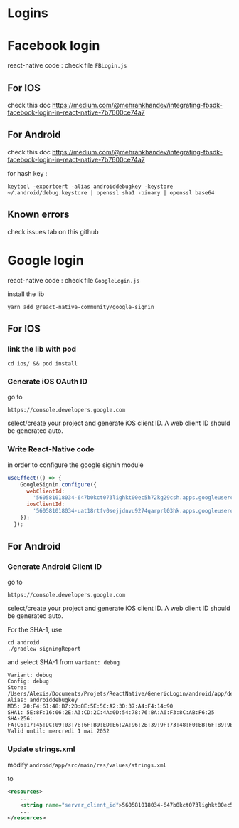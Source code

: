 Logins
===

Facebook login
===

react-native code : check file `FBLogin.js`

## For IOS

check this doc https://medium.com/@mehrankhandev/integrating-fbsdk-facebook-login-in-react-native-7b7600ce74a7

## For Android

check this doc https://medium.com/@mehrankhandev/integrating-fbsdk-facebook-login-in-react-native-7b7600ce74a7

for hash key : 

    keytool -exportcert -alias androiddebugkey -keystore ~/.android/debug.keystore | openssl sha1 -binary | openssl base64

## Known errors

check issues tab on this github

Google login
===

react-native code : check file `GoogleLogin.js`

install the lib

    yarn add @react-native-community/google-signin

## For IOS

### link the lib with pod

    cd ios/ && pod install

### Generate iOS OAuth ID  

go to 

    https://console.developers.google.com

select/create your project and generate iOS client ID. A web client ID should be generated auto.

### Write React-Native code

in order to configure the google signin module

```js
useEffect(() => {
    GoogleSignin.configure({
      webClientId:
        '560581018034-647b0kct073lighkt00ec5h72kg29csh.apps.googleusercontent.com',
      iosClientId:
        '560581018034-uat18rtfv0sejjdnvu9274qarprl03hk.apps.googleusercontent.com',
    });
  });
```

## For Android

### Generate Android Client ID

go to 

    https://console.developers.google.com

select/create your project and generate iOS client ID. A web client ID should be generated auto.

For the SHA-1, use

    cd android 
    ./gradlew signingReport

and select SHA-1 from `variant: debug`

```
Variant: debug
Config: debug
Store: /Users/Alexis/Documents/Projets/ReactNative/GenericLogin/android/app/debug.keystore
Alias: androiddebugkey
MD5: 20:F4:61:48:B7:2D:8E:5E:5C:A2:3D:37:A4:F4:14:90
SHA1: 5E:8F:16:06:2E:A3:CD:2C:4A:0D:54:78:76:BA:A6:F3:8C:AB:F6:25
SHA-256: FA:C6:17:45:DC:09:03:78:6F:B9:ED:E6:2A:96:2B:39:9F:73:48:F0:BB:6F:89:9B:83:32:66:75:91:03:3B:9C
Valid until: mercredi 1 mai 2052
```

### Update strings.xml

modify `android/app/src/main/res/values/strings.xml`

to

```xml
<resources>
    ...
    <string name="server_client_id">560581018034-647b0kct073lighkt00ec5h72kg29csh.apps.googleusercontent.com</string>
    ...
</resources>

```